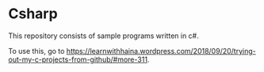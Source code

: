 # Csharp
This repository consists of sample programs written in c#.

To use this, go to https://learnwithhaina.wordpress.com/2018/09/20/trying-out-my-c-projects-from-github/#more-311.
